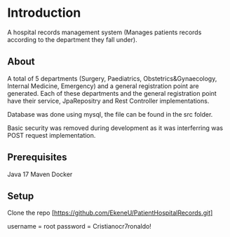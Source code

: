# Introduction

A hospital records management system (Manages patients records according to the department they fall under).

## About
A total of 5 departments (Surgery, Paediatrics, Obstetrics&Gynaecology, Internal Medicine, Emergency) and a general registration point are generated.
Each of these departments and the general registration point have their service, JpaRepositry and Rest Controller implementations.

Database was done using mysql, the file can be found in the src folder.

Basic security was removed during development as it was interferring was POST request implementation.

## Prerequisites
Java 17
Maven
Docker


## Setup
Clone the repo
[https://github.com/EkeneU/PatientHospitalRecords.git]


username = root
password = Cristianocr7ronaldo!

